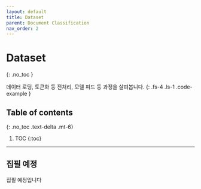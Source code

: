 ```yaml
---
layout: default
title: Dataset
parent: Document Classification
nav_order: 2
---
```


# Dataset
{: .no_toc }

데이터 로딩, 토큰화 등 전처리, 모델 피드 등 과정을 살펴봅니다.
{: .fs-4 .ls-1 .code-example }

## Table of contents
{: .no_toc .text-delta .mt-6}

1. TOC
{:toc}

---

## 집필 예정

집필 예정입니다
